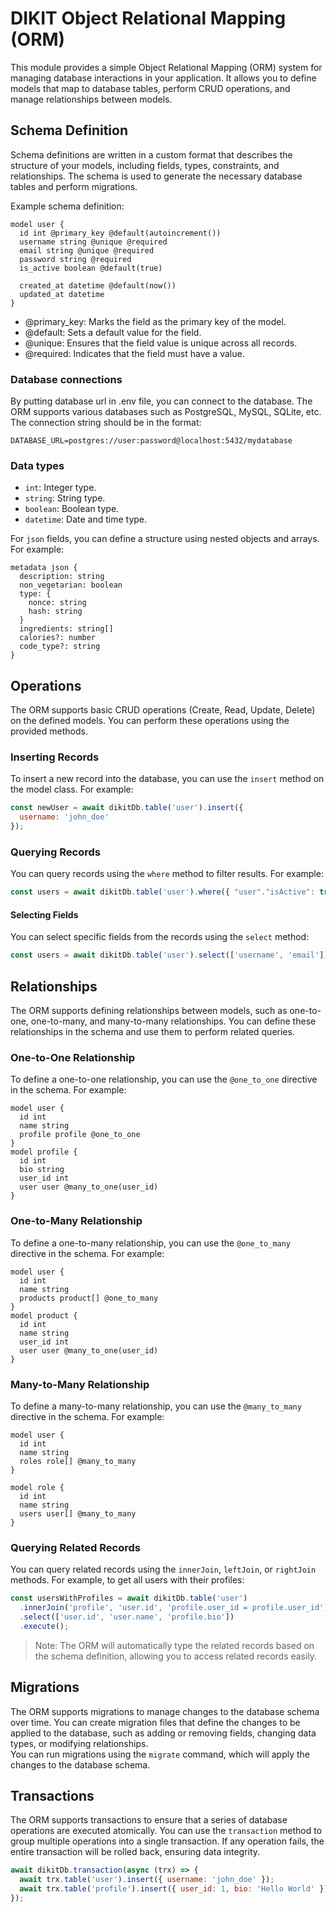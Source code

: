 # DIKIT Object Relational Mapping (ORM)

This module provides a simple Object Relational Mapping (ORM) system for managing database interactions in your application. It allows you to define models that map to database tables, perform CRUD operations, and manage relationships between models.

## Schema Definition

Schema definitions are written in a custom format that describes the structure of your models, including fields, types, constraints, and relationships. The schema is used to generate the necessary database tables and perform migrations.

Example schema definition:
```plaintext
model user {
  id int @primary_key @default(autoincrement())
  username string @unique @required
  email string @unique @required
  password string @required
  is_active boolean @default(true)
  
  created_at datetime @default(now())
  updated_at datetime
}
```

- @primary_key: Marks the field as the primary key of the model.
- @default: Sets a default value for the field.
- @unique: Ensures that the field value is unique across all records.
- @required: Indicates that the field must have a value.


### Database connections
By putting database url in .env file, you can connect to the database. The ORM supports various databases such as PostgreSQL, MySQL, SQLite, etc. The connection string should be in the format:
```plaintext
DATABASE_URL=postgres://user:password@localhost:5432/mydatabase
```

### Data types
- `int`: Integer type.
- `string`: String type.
- `boolean`: Boolean type.
- `datetime`: Date and time type.

For `json` fields, you can define a structure using nested objects and arrays. For example:
```plaintext
metadata json {
  description: string
  non_vegetarian: boolean
  type: {
    nonce: string
    hash: string
  }
  ingredients: string[]
  calories?: number
  code_type?: string
}
```


## Operations
The ORM supports basic CRUD operations (Create, Read, Update, Delete) on the defined models. You can perform these operations using the provided methods.

### Inserting Records
To insert a new record into the database, you can use the `insert` method on the model class. For example:

```javascript
const newUser = await dikitDb.table('user').insert({
  username: 'john_doe'
});
```

### Querying Records
You can query records using the `where` method to filter results. For example:

```javascript
const users = await dikitDb.table('user').where({ "user"."isActive": true }).execute();
``` 

#### Selecting Fields
You can select specific fields from the records using the `select` method:
```javascript
const users = await dikitDb.table('user').select(['username', 'email']).where({ "user"."isActive": true }).execute();
``` 



## Relationships
The ORM supports defining relationships between models, such as one-to-one, one-to-many, and many-to-many relationships. You can define these relationships in the schema and use them to perform related queries.

### One-to-One Relationship
To define a one-to-one relationship, you can use the `@one_to_one` directive in the schema. For example:
```plaintext
model user {
  id int
  name string
  profile profile @one_to_one
}
model profile {
  id int
  bio string
  user_id int
  user user @many_to_one(user_id)
}

```

### One-to-Many Relationship
To define a one-to-many relationship, you can use the `@one_to_many` directive in the schema. For example:
```plaintext
model user {
  id int
  name string
  products product[] @one_to_many
}   
model product {
  id int
  name string
  user_id int
  user user @many_to_one(user_id)
}
``` 

### Many-to-Many Relationship
To define a many-to-many relationship, you can use the `@many_to_many` directive in the schema. For example:
```plaintext
model user {
  id int
  name string
  roles role[] @many_to_many    
}

model role {
  id int
  name string   
  users user[] @many_to_many
}
```

### Querying Related Records
You can query related records using the `innerJoin`, `leftJoin`, or `rightJoin` methods. For example, to get all users with their profiles:

```javascript
const usersWithProfiles = await dikitDb.table('user')
  .innerJoin('profile', 'user.id', 'profile.user_id = profile.user_id')
  .select(['user.id', 'user.name', 'profile.bio'])
  .execute();
```



> Note: The ORM will automatically type the related records based on the schema definition, allowing you to access related records easily.


## Migrations
The ORM supports migrations to manage changes to the database schema over time. You can create migration files that define the changes to be applied to the database, such as adding or removing fields, changing data types, or modifying relationships.   
You can run migrations using the `migrate` command, which will apply the changes to the database schema.

## Transactions
The ORM supports transactions to ensure that a series of database operations are executed atomically. You can use the `transaction` method to group multiple operations into a single transaction. If any operation fails, the entire transaction will be rolled back, ensuring data integrity.
```javascript
await dikitDb.transaction(async (trx) => {
  await trx.table('user').insert({ username: 'john_doe' });
  await trx.table('profile').insert({ user_id: 1, bio: 'Hello World' });
});
```

